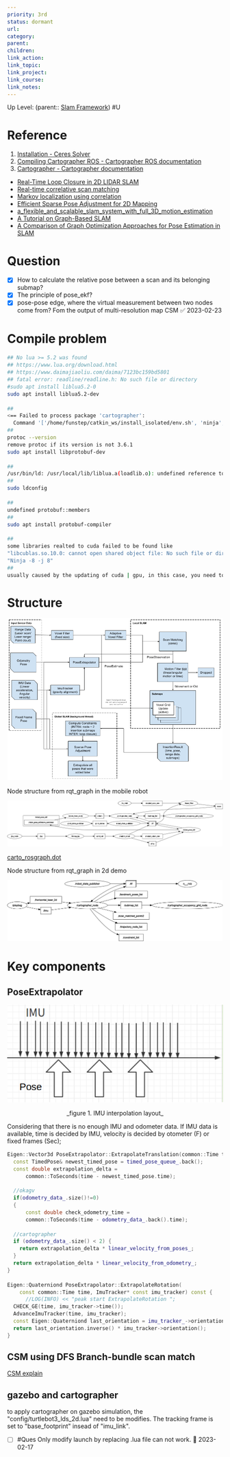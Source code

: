 ```yaml
---
priority: 3rd
status: dormant
url: 
category: 
parent: 
children: 
link_action: 
link_topic: 
link_project: 
link_course: 
link_notes: 
---
```


Up Level: (parent:: [Slam Framework](Slam%20Framework.md))
#U

# Reference

1. [Installation - Ceres Solver](http://ceres-solver.org/installation.html)
2. [Compiling Cartographer ROS - Cartographer ROS documentation](https://google-cartographer-ros.readthedocs.io/en/latest/compilation.html)
3. [Cartographer - Cartographer documentation](https://google-cartographer.readthedocs.io/en/latest/)
- [Real-Time Loop Closure in 2D LIDAR SLAM](Cartographer/Real-Time%20Loop%20Closure%20in%202D%20LIDAR%20SLAM.pdf)
- [Real-time correlative scan matching](Cartographer/Real-time%20correlative%20scan%20matching.pdf)
- [Markov localization using correlation](Cartographer/Markov%20localization%20using%20correlation.pdf)
- [Efficient Sparse Pose Adjustment for 2D Mapping](Cartographer/Efficient%20Sparse%20Pose%20Adjustment%20for%202D%20Mapping.pdf)
- [a_flexible_and_scalable_slam_system_with_full_3D_motion_estimation](Cartographer/A_flexible_and_scalable_SLAM_system_with_full_3D_motion_estimation.pdf)
- [A Tutorial on Graph-Based SLAM](Cartographer/A%20Tutorial%20on%20Graph-Based%20SLAM.pdf)
- [A Comparison of Graph Optimization Approaches for Pose Estimation in SLAM](Slam%20Framework/A%20Comparison%20of%20Graph%20Optimization%20Approaches%20for%20Pose%20Estimation%20in%20SLAM.pdf)

# Question
- [x]  How to calculate the relative pose between a scan and its belonging submap?
- [x]  The principle of pose_ekf?
- [x] pose-pose edge, where the virtual measurement between two nodes come from? Fom the output of multi-resolution map CSM  ✅ 2023-02-23

# Compile problem


```bash
## No lua >= 5.2 was found
## https://www.lua.org/download.html
## https://www.daimajiaoliu.com/daima/7123bc159bd5801
## fatal error: readline/readline.h: No such file or directory
#sudo apt install liblua5.2-0 
sudo apt install liblua5.2-dev

##
<== Failed to process package 'cartographer':
  Command '['/home/funstep/catkin_ws/install_isolated/env.sh', 'ninja', '-j4', '-l4']' returned non-zero exit status 1
##
protoc --version
remove protoc if its version is not 3.6.1
sudo apt install libprotobuf-dev

##
/usr/bin/ld: /usr/local/lib/liblua.a(loadlib.o): undefined reference to symbol 'dlsym@@GLIBC_2.17'
##
sudo ldconfig

## 
undefined protobuf::members
##
sudo apt install protobuf-compiler

## 
some libraries realted to cuda failed to be found like 
"libcublas.so.10.0: cannot open shared object file: No such file or directory" and lead to
"Ninja -8 -j 8"
## 
usually caused by the updating of cuda | gpu, in this case, you need to recompile ceresolve and do not forget to "sudo make install", then you may need to recompile cartographer (one of dependancies of cartographer is ceresolver)
```

# Structure

![Untitled](Cartographer/Untitled.png)

Node structure from rqt_graph in the mobile robot

![Untitled](Cartographer/Untitled%201.png)

[carto_rosgraph.dot](Cartographer/carto_rosgraph.dot)

Node structure from rqt_graph in 2d demo

![rosgraph.png](Cartographer/rosgraph.png)


# Key components

## PoseExtrapolator

![Untitled | 500](Cartographer/Untitled%202.png)
<p align="center"> _figure 1. IMU interpolation layout_ </p>
Considering that there is no enough IMU and odometer data. If IMU data is available, time is decided by IMU, velocity is decided by otometer (F) or fixed frames (Sec);

```cpp
Eigen::Vector3d PoseExtrapolator::ExtrapolateTranslation(common::Time time) {
  const TimedPose& newest_timed_pose = timed_pose_queue_.back();
  const double extrapolation_delta =
      common::ToSeconds(time - newest_timed_pose.time);

  //okagv
  if(odometry_data_.size()!=0)
  {
      const double check_odometry_time =
      common::ToSeconds(time - odometry_data_.back().time);

  //cartographer
  if (odometry_data_.size() < 2) {
    return extrapolation_delta * linear_velocity_from_poses_;
  }
  return extrapolation_delta * linear_velocity_from_odometry_;
}

Eigen::Quaterniond PoseExtrapolator::ExtrapolateRotation(
    const common::Time time, ImuTracker* const imu_tracker) const {
      //LOG(INFO) << "peak start ExtrapolateRotation ";
  CHECK_GE(time, imu_tracker->time());
  AdvanceImuTracker(time, imu_tracker);
  const Eigen::Quaterniond last_orientation = imu_tracker_->orientation();
  return last_orientation.inverse() * imu_tracker->orientation();
}
```

## CSM using DFS Branch-bundle scan match

[CSM explain](Cartographer/CSM%20explain.pdf)

## gazebo and cartographer

to apply cartographer on gazebo simulation, the "config/turtlebot3_lds_2d.lua" need to be modifies. The tracking frame is set to "base_footprint" insead of "imu_link".
- [ ] #Ques  Only modify launch by replacing .lua file can not work. 🛫 2023-02-17 
